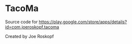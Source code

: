 # TacoMa

Source code for https://play.google.com/store/apps/details?id=com.joeroskopf.tacoma

Created by Joe Roskopf

